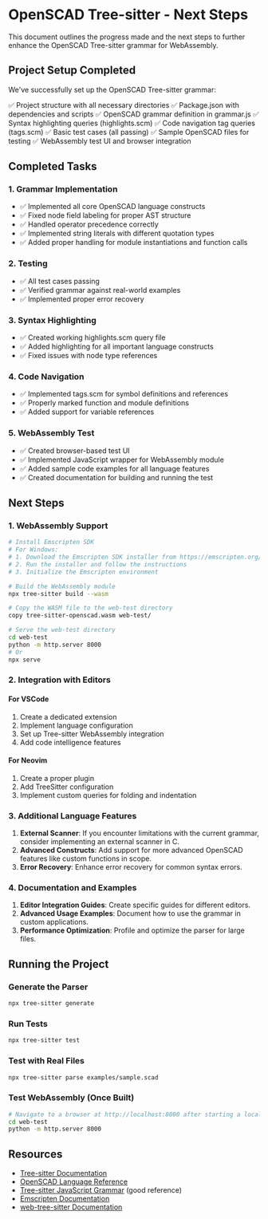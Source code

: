 # OpenSCAD Tree-sitter - Next Steps

This document outlines the progress made and the next steps to further enhance the OpenSCAD Tree-sitter grammar for WebAssembly.

## Project Setup Completed

We've successfully set up the OpenSCAD Tree-sitter grammar:

✅ Project structure with all necessary directories
✅ Package.json with dependencies and scripts
✅ OpenSCAD grammar definition in grammar.js
✅ Syntax highlighting queries (highlights.scm)
✅ Code navigation tag queries (tags.scm)
✅ Basic test cases (all passing)
✅ Sample OpenSCAD files for testing
✅ WebAssembly test UI and browser integration

## Completed Tasks

### 1. Grammar Implementation
- ✅ Implemented all core OpenSCAD language constructs
- ✅ Fixed node field labeling for proper AST structure
- ✅ Handled operator precedence correctly
- ✅ Implemented string literals with different quotation types
- ✅ Added proper handling for module instantiations and function calls

### 2. Testing
- ✅ All test cases passing
- ✅ Verified grammar against real-world examples
- ✅ Implemented proper error recovery

### 3. Syntax Highlighting
- ✅ Created working highlights.scm query file
- ✅ Added highlighting for all important language constructs
- ✅ Fixed issues with node type references

### 4. Code Navigation
- ✅ Implemented tags.scm for symbol definitions and references
- ✅ Properly marked function and module definitions
- ✅ Added support for variable references

### 5. WebAssembly Test
- ✅ Created browser-based test UI
- ✅ Implemented JavaScript wrapper for WebAssembly module
- ✅ Added sample code examples for all language features
- ✅ Created documentation for building and running the test

## Next Steps

### 1. WebAssembly Support

```bash
# Install Emscripten SDK
# For Windows: 
# 1. Download the Emscripten SDK installer from https://emscripten.org/docs/getting_started/downloads.html
# 2. Run the installer and follow the instructions
# 3. Initialize the Emscripten environment

# Build the WebAssembly module
npx tree-sitter build --wasm

# Copy the WASM file to the web-test directory
copy tree-sitter-openscad.wasm web-test/

# Serve the web-test directory
cd web-test
python -m http.server 8000
# Or 
npx serve
```

### 2. Integration with Editors

#### For VSCode
1. Create a dedicated extension
2. Implement language configuration
3. Set up Tree-sitter WebAssembly integration
4. Add code intelligence features

#### For Neovim
1. Create a proper plugin
2. Add TreeSitter configuration
3. Implement custom queries for folding and indentation

### 3. Additional Language Features

1. **External Scanner**: If you encounter limitations with the current grammar, consider implementing an external scanner in C.
2. **Advanced Constructs**: Add support for more advanced OpenSCAD features like custom functions in scope.
3. **Error Recovery**: Enhance error recovery for common syntax errors.

### 4. Documentation and Examples

1. **Editor Integration Guides**: Create specific guides for different editors.
2. **Advanced Usage Examples**: Document how to use the grammar in custom applications.
3. **Performance Optimization**: Profile and optimize the parser for large files.

## Running the Project

### Generate the Parser

```bash
npx tree-sitter generate
```

### Run Tests

```bash
npx tree-sitter test
```

### Test with Real Files

```bash
npx tree-sitter parse examples/sample.scad
```

### Test WebAssembly (Once Built)

```bash
# Navigate to a browser at http://localhost:8000 after starting a local server
cd web-test
python -m http.server 8000
```

## Resources

- [Tree-sitter Documentation](https://tree-sitter.github.io/tree-sitter/)
- [OpenSCAD Language Reference](https://en.wikibooks.org/wiki/OpenSCAD_User_Manual/The_OpenSCAD_Language)
- [Tree-sitter JavaScript Grammar](https://github.com/tree-sitter/tree-sitter-javascript) (good reference)
- [Emscripten Documentation](https://emscripten.org/docs/index.html)
- [web-tree-sitter Documentation](https://github.com/tree-sitter/tree-sitter/tree/master/lib/binding_web) 